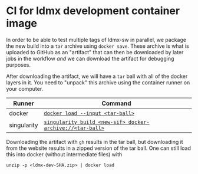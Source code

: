 # CI for ldmx development container image

In order to be able to test multiple tags of ldmx-sw in parallel,
we package the new build into a `tar` archive using `docker save`.
These archive is what is uploaded to GitHub as an "artifact" that
can then be downloaded by later jobs in the workflow _and_ we can
download the artifact for debugging purposes.

After downloading the artifact, we will have a `tar` ball with all
of the docker layers in it. You need to "unpack" this archive using
the container runner on your computer.

Runner | Command
---|---
docker | [`docker load --input <tar-ball>`](https://docs.docker.com/engine/reference/commandline/load/)
singularity | [`singularity build <new-sif> docker-archive://<tar-ball>`](https://sylabs.io/guides/3.1/user-guide/singularity_and_docker.html#locally-available-images-stored-archives)

Downloading the artifact with `gh` results in the tar ball, but downloading
it from the website results in a zipped version of the tar ball. One can
still load this into docker (without intermediate files) with
```
unzip -p <ldmx-dev-SHA.zip> | docker load
```
